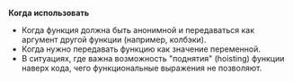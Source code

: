 **Когда использовать**
- Когда функция должна быть анонимной и передаваться как аргумент другой функции (например, колбэки).
- Когда нужно передавать функцию как значение переменной.
- В ситуациях, где важна возможность "поднятия" (hoisting) функции наверх кода, чего функциональные выражения не позволяют.